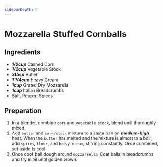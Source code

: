 ```yaml
---
sidebarDepth: 0
---
```


# Mozzarella Stuffed Cornballs
## Ingredients

+ ___1/2cup___ Canned Corn
+ ___1/2cup___ Vegetable Stock
+ ___3tbsp___ Butter
+ ___1 1/4cup___ Heavy Cream
+ ___1cup___ Grated Dry Mozzarella
+ ___1cup___ Italian Breadcrumbs
+ Salt, Pepper, Spices

## Preparation
1. In a blender, combine `corn` and `vegetable stock`, blend until thoroughly mixed.
2. Add `butter` and `corn/stock` mixture to a saute pan on ___medium-high___ heat. When the `butter` has melted and the mixture is almost to a boil, add `spices`, `flour`, and `heavy cream`, stirring constantly. Once combined, set aside to cool.
3. Once cool, ball dough around `mozzarrella`. Coat balls in breadcrumbs and fry in oil until golden brown.